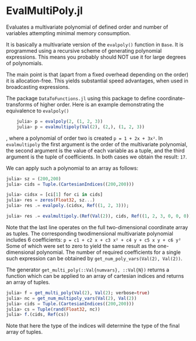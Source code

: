 # EvalMultiPoly.jl
Evaluates a multivariate polynomial of defined order and number of variables attempting minimal memory consumption.

It is basically a multivariate version of the `evalpoly()` function in `Base`. 
It is programmed using a recursive scheme of generating polynomial expressions. 
This means you probably should NOT use it for large degrees of polynomials.

The main point is that (apart from a fixed overhead depending on the order) it is allocation-free.
This yields substantial speed advantages, when used in broadcasting expressions.

The package `DataToFunctions.jl` using this package to define coordinate-transforms of higher order.
Here is an example demonstrating the equivalence to `evalpoly()`

```julia
    julia> p = evalpoly(2, (1, 2, 3))
    julia> p = evalmultipoly(Val(2), (2,), (1, 2, 3))
```

, where a polynomial of order two is created `p = 1 + 2x + 3x²`.
In `evalmultipoly` the first argument is the order of the multivariate polynomial, the second argument is the value of each variable as a tuple, and the third argument is the tuple of coefficients.
In both cases we obtain the result: `17`.

We can apply such a polynomial to an array as follows:

```julia
julia> sz = (200,200)
julia> cids = Tuple.(CartesianIndices((200,200)))

julia> cidsx = [ci[1] for ci in cids]
julia> res = zeros(Float32, sz...)
julia> res .= evalpoly.(cidsx, Ref((1, 2, 3)));

julia> res .= evalmultipoly.(Ref(Val(2)), cids, Ref((1, 2, 3, 0, 0, 0))); 
```

Note that the last line operates on the full two-dimensional coordinate array as tuples.
The corresponding twodimensional multivariate polynomial includes 6 coefficients:
`p = c1 + c2 x + c3 x² + c4 y + c5 x y + c6 y²`
Some of which were set to zero to yield the same result as the one-dimensional polynomial.
The number of required coefficients for a single such expression can be obtained by
`get_num_poly_vars(Val(2), Val(2))`.

The generator `get_multi_poly(::Val{numvars}, ::Val{N})` returns a function which can be applied to
an array of cartesian indices and returns an array of tuples.

```julia
julia> f = get_multi_poly(Val(2), Val(2); verbose=true)
julia> nc = get_num_multipoly_vars(Val(2), Val(2))
julia> cids = Tuple.(CartesianIndices((200,200)))
julia> cs = Tuple(rand(Float32, nc))
julia> f.(cids, Ref(cs))
```

Note that here the type of the indices will determine the type of the final array of tuples.
